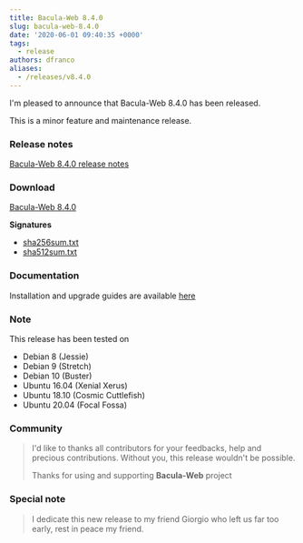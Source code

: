 ```yaml
---
title: Bacula-Web 8.4.0
slug: bacula-web-8.4.0
date: '2020-06-01 09:40:35 +0000'
tags:
  - release
authors: dfranco
aliases:
  - /releases/v8.4.0
---
```


I'm pleased to announce that Bacula-Web 8.4.0 has been released.

<!-- truncate -->

This is a minor feature and maintenance release.

### Release notes

[Bacula-Web 8.4.0 release notes](https://github.com/bacula-web/bacula-web/releases/tag/v8.4.0)

### Download

[Bacula-Web 8.4.0](https://github.com/bacula-web/bacula-web/releases/download/v8.4.0/bacula-web-8.4.0.tgz)

**Signatures**

- [sha256sum.txt](https://github.com/bacula-web/bacula-web/releases/download/v8.4.0/sha256sum.txt)
- [sha512sum.txt](https://github.com/bacula-web/bacula-web/releases/download/v8.4.0/sha512sum.txt)

### Documentation

Installation and upgrade guides are available [here](https://www.bacula-web.org/docs)

### Note

This release has been tested on

- Debian 8 (Jessie)
- Debian 9 (Stretch)
- Debian 10 (Buster)
- Ubuntu 16.04 (Xenial Xerus)
- Ubuntu 18.10 (Cosmic Cuttlefish)
- Ubuntu 20.04 (Focal Fossa)

### Community

> I'd like to thanks all contributors for your feedbacks, help and precious contributions.
> Without you, this release wouldn't be possible.
>
> Thanks for using and supporting **Bacula-Web** project

### Special note

> I dedicate this new release to my friend Giorgio who left us far too early, rest in peace my friend.
